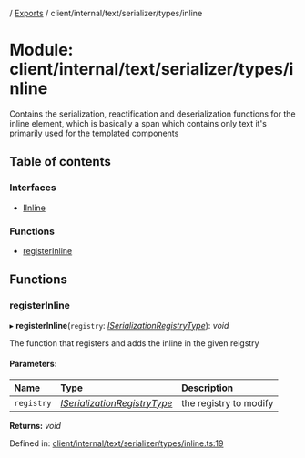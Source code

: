 [](../README.md) / [Exports](../modules.md) / client/internal/text/serializer/types/inline

# Module: client/internal/text/serializer/types/inline

Contains the serialization, reactification and deserialization functions
for the inline element, which is basically a span which contains only text
it's primarily used for the templated components

## Table of contents

### Interfaces

- [IInline](../interfaces/client_internal_text_serializer_types_inline.iinline.md)

### Functions

- [registerInline](client_internal_text_serializer_types_inline.md#registerinline)

## Functions

### registerInline

▸ **registerInline**(`registry`: [*ISerializationRegistryType*](../interfaces/client_internal_text_serializer.iserializationregistrytype.md)): *void*

The function that registers and adds the inline in the given
reigstry

#### Parameters:

Name | Type | Description |
:------ | :------ | :------ |
`registry` | [*ISerializationRegistryType*](../interfaces/client_internal_text_serializer.iserializationregistrytype.md) | the registry to modify    |

**Returns:** *void*

Defined in: [client/internal/text/serializer/types/inline.ts:19](https://github.com/onzag/itemize/blob/55e63f2c/client/internal/text/serializer/types/inline.ts#L19)
